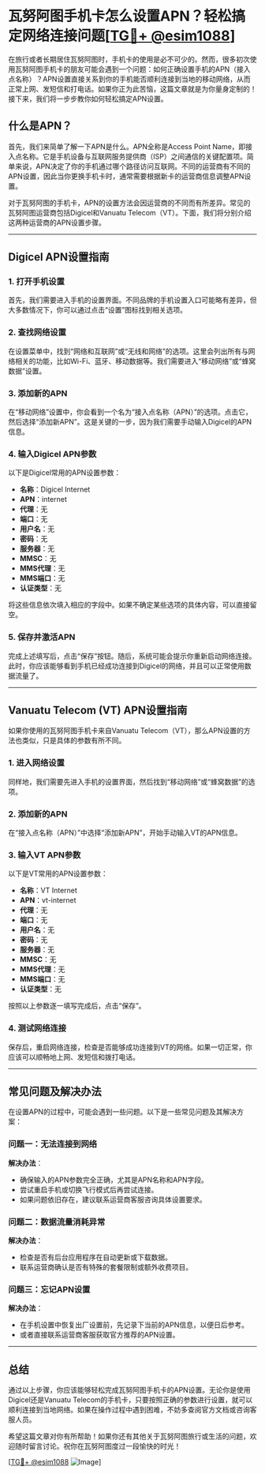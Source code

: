 # 瓦努阿图手机卡怎么设置APN？轻松搞定网络连接问题[[TG💪+ @esim1088](https://t.me/s/esim1088)]

在旅行或者长期居住瓦努阿图时，手机卡的使用是必不可少的。然而，很多初次使用瓦努阿图手机卡的朋友可能会遇到一个问题：如何正确设置手机的APN（接入点名称）？APN设置直接关系到你的手机能否顺利连接到当地的移动网络，从而正常上网、发短信和打电话。如果你正为此苦恼，这篇文章就是为你量身定制的！接下来，我们将一步步教你如何轻松搞定APN设置。

## 什么是APN？

首先，我们来简单了解一下APN是什么。APN全称是Access Point Name，即接入点名称。它是手机设备与互联网服务提供商（ISP）之间通信的关键配置项。简单来说，APN决定了你的手机通过哪个路径访问互联网。不同的运营商有不同的APN设置，因此当你更换手机卡时，通常需要根据新卡的运营商信息调整APN设置。

对于瓦努阿图的手机卡，APN的设置方法会因运营商的不同而有所差异。常见的瓦努阿图运营商包括Digicel和Vanuatu Telecom（VT）。下面，我们将分别介绍这两种运营商的APN设置步骤。

---

## Digicel APN设置指南

### 1. 打开手机设置

首先，我们需要进入手机的设置界面。不同品牌的手机设置入口可能略有差异，但大多数情况下，你可以通过点击“设置”图标找到相关选项。

### 2. 查找网络设置

在设置菜单中，找到“网络和互联网”或“无线和网络”的选项。这里会列出所有与网络相关的功能，比如Wi-Fi、蓝牙、移动数据等。我们需要进入“移动网络”或“蜂窝数据”设置。

### 3. 添加新的APN

在“移动网络”设置中，你会看到一个名为“接入点名称（APN）”的选项。点击它，然后选择“添加新APN”。这是关键的一步，因为我们需要手动输入Digicel的APN信息。

### 4. 输入Digicel APN参数

以下是Digicel常用的APN设置参数：

- **名称**：Digicel Internet  
- **APN**：internet  
- **代理**：无  
- **端口**：无  
- **用户名**：无  
- **密码**：无  
- **服务器**：无  
- **MMSC**：无  
- **MMS代理**：无  
- **MMS端口**：无  
- **认证类型**：无  

将这些信息依次填入相应的字段中。如果不确定某些选项的具体内容，可以直接留空。

### 5. 保存并激活APN

完成上述填写后，点击“保存”按钮。随后，系统可能会提示你重新启动网络连接。此时，你应该能够看到手机已经成功连接到Digicel的网络，并且可以正常使用数据流量了。

---

## Vanuatu Telecom (VT) APN设置指南

如果你使用的瓦努阿图手机卡来自Vanuatu Telecom（VT），那么APN设置的方法也类似，只是具体的参数有所不同。

### 1. 进入网络设置

同样地，我们需要先进入手机的设置界面，然后找到“移动网络”或“蜂窝数据”的选项。

### 2. 添加新的APN

在“接入点名称（APN）”中选择“添加新APN”，开始手动输入VT的APN信息。

### 3. 输入VT APN参数

以下是VT常用的APN设置参数：

- **名称**：VT Internet  
- **APN**：vt-internet  
- **代理**：无  
- **端口**：无  
- **用户名**：无  
- **密码**：无  
- **服务器**：无  
- **MMSC**：无  
- **MMS代理**：无  
- **MMS端口**：无  
- **认证类型**：无  

按照以上参数逐一填写完成后，点击“保存”。

### 4. 测试网络连接

保存后，重启网络连接，检查是否能够成功连接到VT的网络。如果一切正常，你应该可以顺畅地上网、发短信和拨打电话。

---

## 常见问题及解决办法

在设置APN的过程中，可能会遇到一些问题。以下是一些常见问题及其解决方案：

### 问题一：无法连接到网络

**解决办法**：  
- 确保输入的APN参数完全正确，尤其是APN名称和APN字段。  
- 尝试重启手机或切换飞行模式后再尝试连接。  
- 如果问题依旧存在，建议联系运营商客服咨询具体设置要求。

### 问题二：数据流量消耗异常

**解决办法**：  
- 检查是否有后台应用程序在自动更新或下载数据。  
- 联系运营商确认是否有特殊的套餐限制或额外收费项目。

### 问题三：忘记APN设置

**解决办法**：  
- 在手机设置中恢复出厂设置前，先记录下当前的APN信息，以便日后参考。  
- 或者直接联系运营商客服获取官方推荐的APN设置。

---

## 总结

通过以上步骤，你应该能够轻松完成瓦努阿图手机卡的APN设置。无论你是使用Digicel还是Vanuatu Telecom的手机卡，只要按照正确的参数进行设置，就可以顺利连接到当地网络。如果在操作过程中遇到困难，不妨多查阅官方文档或咨询客服人员。

希望这篇文章对你有所帮助！如果你还有其他关于瓦努阿图旅行或生活的问题，欢迎随时留言讨论。祝你在瓦努阿图度过一段愉快的时光！

[[TG💪+ @esim1088](https://t.me/s/esim1088) ![Image](https://i.postimg.cc/4NQfJmqS/Snipaste-2025-05-13-00-14-12.png)]